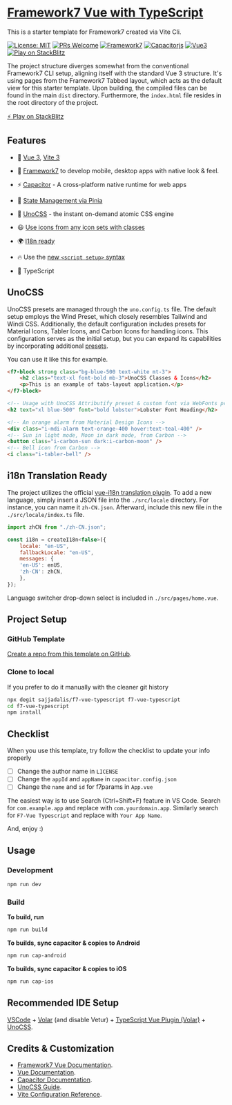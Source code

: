 # [Framework7 Vue with TypeScript](https://f7-vue-typescript.vercel.app/)

This is a starter template for Framework7 created via Vite Cli.

[![License: MIT](https://img.shields.io/badge/license-MIT-yellow.svg)](https://github.com/sajjadalis/f7-vue-typescript/blob/master/LICENSE) [![PRs Welcome](https://img.shields.io/badge/PRs-Welcome-purple.svg)](http://makeapullrequest.com) [![Framework7](https://img.shields.io/badge/Framework7-EE350F)](https://framework7.io/) [![Capacitorjs](https://img.shields.io/badge/Capacitorjs-119EFF)](https://capacitorjs.com/) [![Vue3](https://img.shields.io/badge/Vue3-42D392)](https://vuejs.org/) [![Play on StackBlitz](https://img.shields.io/badge/Play%20on-StackBlitz-1B8CFD)](https://stackblitz.com/github/sajjadalis/f7-vue-typescript)

The project structure diverges somewhat from the conventional Framework7 CLI setup, aligning itself with the standard Vue 3 structure. It's using pages from the Framework7 Tabbed layout, which acts as the default view for this starter template. Upon building, the compiled files can be found in the main `dist` directory. Furthermore, the `index.html` file resides in the root directory of the project.

[⚡️ Play on StackBlitz](https://stackblitz.com/github/sajjadalis/f7-vue-typescript)

## Features

- 🚀 [Vue 3](https://github.com/vuejs/core), [Vite 3](https://github.com/vitejs/vite)
- 📱 [Framework7](https://framework7.io/) to develop mobile, desktop apps with native look & feel.
- ⚡️ [Capacitor](https://capacitorjs.com/) - A cross-platform native runtime for web apps
- 🍍 [State Management via Pinia](https://pinia.vuejs.org/)
- 🎨 [UnoCSS](https://github.com/antfu/unocss) - the instant on-demand atomic CSS engine
- 😃 [Use icons from any icon sets with classes](https://github.com/antfu/unocss/tree/main/packages/preset-icons)

- 🌍 [I18n ready](./src/locale)

- 🔥 Use the [new `<script setup>` syntax](https://vuejs.org/api/sfc-script-setup.html)

- 💪 TypeScript

## UnoCSS

UnoCSS presets are managed through the `uno.config.ts` file. The default setup employs the Wind Preset, which closely resembles Tailwind and Windi CSS. Additionally, the default configuration includes presets for Material Icons, Tabler Icons, and Carbon Icons for handling icons. This configuration serves as the initial setup, but you can expand its capabilities by incorporating additional [presets](https://github.com/unocss/unocss#presets).

You can use it like this for example.

```html
<f7-block strong class="bg-blue-500 text-white mt-3">
    <h2 class="text-xl font-bold mb-3">UnoCSS Classes & Icons</h2>
    <p>This is an example of tabs-layout application.</p>
</f7-block>

<!-- Usage with UnoCSS Attributify preset & custom font via WebFonts preset -->
<h2 text="xl blue-500" font="bold lobster">Lobster Font Heading</h2>

<!-- An orange alarm from Material Design Icons -->
<div class="i-mdi-alarm text-orange-400 hover:text-teal-400" />
<!-- Sun in light mode, Moon in dark mode, from Carbon -->
<button class="i-carbon-sun dark:i-carbon-moon" />
<!-- Bell icon from Carbon -->
<i class="i-tabler-bell" />
```

## i18n Translation Ready

The project utilizes the official [vue-i18n translation plugin](https://vue-i18n.intlify.dev/). To add a new language, simply insert a JSON file into the `./src/locale` directory. For instance, you can name it `zh-CN.json`. Afterward, include this new file in the `./src/locale/index.ts` file.

```js
import zhCN from "./zh-CN.json";

const i18n = createI18n<false>({
	locale: "en-US",
	fallbackLocale: "en-US",
	messages: {
    'en-US': enUS,
    'zh-CN': zhCN,
	},
});
```
Language switcher drop-down select is included in `./src/pages/home.vue`.

## Project Setup

### GitHub Template

[Create a repo from this template on GitHub](https://github.com/sajjadalis/f7-vue-typescript/generate).

### Clone to local

If you prefer to do it manually with the cleaner git history

```sh
npx degit sajjadalis/f7-vue-typescript f7-vue-typescript
cd f7-vue-typescript
npm install
```

## Checklist

When you use this template, try follow the checklist to update your info properly

- [ ] Change the author name in `LICENSE`
- [ ] Change the `appId` and `appName` in `capacitor.config.json`
- [ ] Change the `name` and `id` for f7params in `App.vue`

The easiest way is to use Search (Ctrl+Shift+F) feature in VS Code. Search for `com.example.app` and replace with `com.yourdomain.app`. Similarly search for `F7-Vue Typescript` and replace with `Your App Name`.

And, enjoy :)

## Usage

### Development

```sh
npm run dev
```

### Build

**To build, run**

```sh
npm run build
```

**To builds, sync capacitor & copies to Android**

```sh
npm run cap-android
```

**To builds, sync capacitor & copies to iOS**

```sh
npm run cap-ios
```

## Recommended IDE Setup

[VSCode](https://code.visualstudio.com/) + [Volar](https://marketplace.visualstudio.com/items?itemName=Vue.volar) (and disable Vetur) + [TypeScript Vue Plugin (Volar)](https://marketplace.visualstudio.com/items?itemName=Vue.vscode-typescript-vue-plugin) + [UnoCSS](https://marketplace.visualstudio.com/items?itemName=antfu.unocss).

## Credits & Customization
- [Framework7 Vue Documentation](https://framework7.io/vue/).
- [Vue Documentation](https://vuejs.org/guide/introduction.html).
- [Capacitor Documentation](https://capacitorjs.com/docs).
- [UnoCSS Guide](https://unocss.dev/guide/).
- [Vite Configuration Reference](https://vitejs.dev/config/).